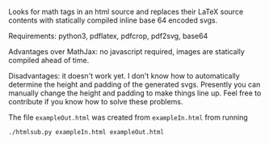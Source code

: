 Looks for math tags in an html source and replaces their LaTeX source contents with statically compiled inline base 64 encoded svgs.

Requirements: python3, pdflatex, pdfcrop, pdf2svg, base64

Advantages over MathJax: no javascript required, images are statically compiled ahead of time.

Disadvantages: it doesn't work yet. I don't know how to automatically determine the height and padding of the generated svgs. Presently you can manually change the height and padding to make things line up. Feel free to contribute if you know how to solve these problems.

The file `exampleOut.html` was created from `exampleIn.html` from running
    
    ./htmlsub.py exampleIn.html exampleOut.html
